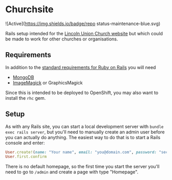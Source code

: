 # Churchsite

![Active](https://img.shields.io/badge/repo status-maintenance-blue.svg)

Rails setup intended for the [Lincoln Union Church website](http://lincolnchurch.org.nz) but which
could be made to work for other churches or organisations.

## Requirements

In addition to the [standard requirements for Ruby on Rails](http://guides.rubyonrails.org/getting_started.html#installing-rails)
you will need

- [MongoDB](https://www.mongodb.org/)
- [ImageMagick](http://www.imagemagick.org/script/index.php) or GraphicsMagick

Since this is intended to be deployed to OpenShift, you may also want to install the `rhc` gem.

## Setup

As with any Rails site, you can start a local development server with `bundle exec rails server`,
but you'll need to manually create an admin user before you can actually do anything. The easiest
way to do that is to start a Rails console and enter:

```ruby
User.create!(name: "Your name", email: "you@domain.com", password: "secret", password_confirmation: "secret")
User.first.confirm
```

There is no default homepage, so the first time you start the server you'll need to go to `/admin`
and create a page with type "Homepage".
